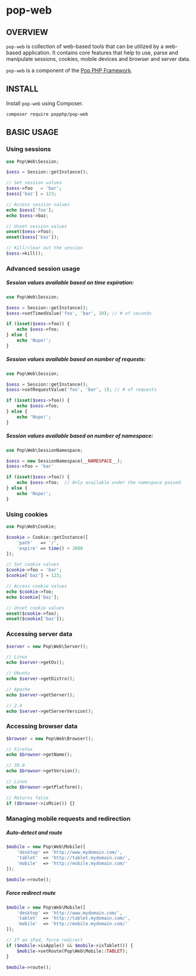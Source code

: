 pop-web
=======

OVERVIEW
--------
`pop-web` is collection of web-based tools that can be utilized by a web-based application.
It contains core features that help to use, parse and manipulate sessions, cookies, mobile
devices and browser and server data.

`pop-web` is a component of the [Pop PHP Framework](http://www.popphp.org/).

INSTALL
-------

Install `pop-web` using Composer.

    composer require popphp/pop-web

BASIC USAGE
-----------

### Using sessions

```php
use Pop\Web\Session;

$sess = Session::getInstance();

// Set session values
$sess->foo   = 'bar';
$sess['baz'] = 123;

// Access session values
echo $sess['foo'];
echo $sess->baz;

// Unset session values
unset($sess->foo);
unset($sess['baz']);

// Kill/clear out the session
$sess->kill();
```

### Advanced session usage

##### Session values available based on time expiration:

```php
use Pop\Web\Session;

$sess = Session::getInstance();
$sess->setTimedValue('foo', 'bar', 10); // # of seconds

if (isset($sess->foo)) {
    echo $sess->foo;
} else {
    echo 'Nope!';
}
```

##### Session values available based on number of requests:

```php
use Pop\Web\Session;

$sess = Session::getInstance();
$sess->setRequestValue('foo', 'bar', 1); // # of requests

if (isset($sess->foo)) {
    echo $sess->foo;
} else {
    echo 'Nope!';
}
```

##### Session values available based on number of namespace:

```php
use Pop\Web\SessionNamespace;

$sess = new SessionNamespace(__NAMESPACE__);
$sess->foo = 'bar'

if (isset($sess->foo)) {
    echo $sess->foo;  // Only available under the namespace passed.
} else {
    echo 'Nope!';
}
```

### Using cookies

```php
use Pop\Web\Cookie;

$cookie = Cookie::getInstance([
    'path'   => '/',
    'expire' => time() + 3600
]);

// Set cookie values
$cookie->foo = 'bar';
$cookie['baz'] = 123;

// Access cookie values
echo $cookie->foo;
echo $cookie['baz'];

// Unset cookie values
unset($cookie->foo);
unset($cookie['baz']);
```

### Accessing server data

```php
$server = new Pop\Web\Server();

// Linux
echo $server->getOs();

// Ubuntu
echo $server->getDistro();

// Apache
echo $server->getServer();

// 2.4
echo $server->getServerVersion();
```

### Accessing browser data

```php
$browser = new Pop\Web\Browser();

// Firefox
echo $browser->getName();

// 39.0
echo $browser->getVersion();

// Linux
echo $browser->getPlatform();

// Returns false
if ($browser->isMsie()) {}
```

### Managing mobile requests and redirection

##### Auto-detect and route

```php
$mobile = new Pop\Web\Mobile([
    'desktop' => 'http://www.mydomain.com/',
    'tablet'  => 'http://tablet.mydomain.com/',
    'mobile'  => 'http://mobile.mydomain.com/'
]);

$mobile->route();
```

##### Force redirect route

```php
$mobile = new Pop\Web\Mobile([
    'desktop' => 'http://www.mydomain.com/',
    'tablet'  => 'http://tablet.mydomain.com/',
    'mobile'  => 'http://mobile.mydomain.com/'
]);

// If an iPad, force redirect
if ($mobile->isApple() && $mobile->isTablet()) {
    $mobile->setRoute(Pop\Web\Mobile::TABLET);
}

$mobile->route();
```
